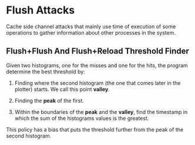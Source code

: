 # Flush Attacks

Cache side channel attacks that mainly use time of
execution of some operations to gather information
about other processes in the system.

## Flush+Flush And Flush+Reload Threshold Finder

Given two histograms, one for the misses and one
for the hits, the program determine the best threshold
by:

1. Finding where the second histogram (the one that comes
later in the plotter) starts. We call this point __valley__.

2. Finding the __peak__ of the first.

3. Within the boundaries of the __peak__ and the
__valley__, find the timestamp in which the sum of the
histograms values is the greatest.

This policy has a bias that puts the threshold further
from the peak of the second histogram.

